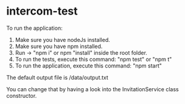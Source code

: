 # intercom-test

To run the application:
1. Make sure you have nodeJs installed.
2. Make sure you have npm installed.
3. Run -> "npm i" or npm "install" inside the root folder.
4. To run the tests, execute this command: "npm test" or "npm t"
5. To run the application, execute this command: "npm start"

The default output file is /data/output.txt

You can change that by having a look into the InvitationService class constructor.


